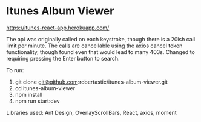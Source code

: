 # Itunes Album Viewer

https://itunes-react-app.herokuapp.com/

The api was originally called on each keystroke, though there is a 20ish call limit per minute. The calls are cancellable using the axios cancel token functionality, though found even that would lead to many 403s. Changed to requiring pressing the Enter button to search.

To run:
1. git clone git@github.com:robertastic/itunes-album-viewer.git
2. cd itunes-album-viewer
3. npm install
4. npm run start:dev

Libraries used: Ant Design, OverlayScrollBars, React, axios, moment


